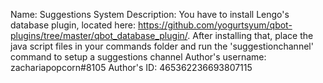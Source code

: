 Name: Suggestions System
Description: You have to install Lengo's database plugin, located here: https://github.com/yogurtsyum/qbot-plugins/tree/master/qbot_database_plugin/. After installing that, place the java script files in your commands folder and run the 'suggestionchannel' command to setup a suggestions channel
Author's username: zachariapopcorn#8105
Author's ID: 465362236693807115
